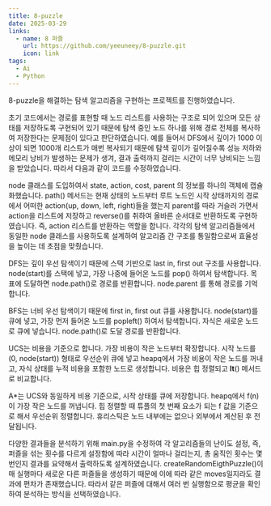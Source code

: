 ```yaml
---
title: 8-puzzle
date: 2025-03-29
links:
  - name: 8 퍼즐
    url: https://github.com/yeeuneey/8-puzzle.git
    icon: link
tags:
  - Ai
  - Python
---
```


8-puzzle을 해결하는 탐색 알고리즘을 구현하는 프로젝트를 진행하였습니다.

초기 코드에서는 경로를 표현할 때 노드 리스트를 사용하는 구조로 되어 있으며 모든 상태를 저장하도록 구현되어 있기 때문에 탐색 중인 노드 하나를 위해 경로 전체를 복사하여 저장한다는 문제점이 있다고 판단하였습니다. 예를 들어서 DFS에서 깊이가 1000 이상이 되면 1000개 리스트가 매번 복사되기 때문에 탐색 깊이가 깊어질수록 성능 저하와 메모리 낭비가 발생하는 문제가 생겨, 결과 출력까지 걸리는 시간이 너무 낭비되는 느낌을 받았습니다. 따라서 다음과 같이 코드를 수정하였습니다.

node 클래스를 도입하여서 state, action, cost, parent 의 정보를 하나의 객체에 캡슐화했습니다. path() 메서드는 현재 상태의 노드부터 루트 노드인 시작 상태까지의 경로에서 어떠한 action(up, down, left, right)들을 했는지 parent를 따라 거슬러 가면서 action을 리스트에 저장하고 reverse()를 취하여 올바른 순서대로 반환하도록 구현하였습니다. 즉, action 리스트를 반환하는 역할을 합니다. 각각의 탐색 알고리즘들에서 동일한 node 클래스를 사용하도록 설계하여 알고리즘 간 구조를 통일함으로써 효율성을 높이는 데 초점을 맞췄습니다.

DFS는 깊이 우선 탐색이기 때문에 스택 기반으로 last in, first out 구조를 사용합니다. node(start)를 스택에 넣고, 가장 나중에 들어온 노드를 pop() 하여서 탐색합니다. 목표에 도달하면 node.path()로 경로를 반환합니다. node.parent 를 통해 경로를 기억합니다.

BFS는 너비 우선 탐색이기 때문에 first in, first out 큐를 사용합니다. node(start)를 큐에 넣고, 가장 먼저 들어온 노드를 popleft() 하여서 탐색합니다. 자식은 새로운 노드로 큐에 넣습니다. node.path()로 도달 경로를 반환합니다.

UCS는 비용을 기준으로 합니다. 가장 비용이 작은 노드부터 확장합니다. 시작 노드를 (0, node(start)) 형태로 우선순위 큐에 넣고 heapq에서 가장 비용이 작은 노드를 꺼내고, 자식 상태를 누적 비용을 포함한 노드로 생성합니다. 비용은 힙 정렬되고 __lt__() 메서드로 비교합니다. 

A*는 UCS와 동일하게 비용 기준으로, 시작 상태를 큐에 저장합니다. heapq에서 f(n)이 가장 작은 노드를 꺼냅니다. 힙 정렬할 때 튜플의 첫 번째 요소가 되는 f 값을 기준으로 해서 우선순위 정렬합니다. 휴리스틱은 노드 내부에는 없으나 외부에서 계산된 후 전달됩니다.

다양한 결과들을 분석하기 위해 main.py을 수정하여 각 알고리즘들의 난이도 설정, 즉, 퍼즐을 섞는 횟수를 다르게 설정함에 따라 시간이 얼마나 걸리는지, 총 움직인 횟수는 몇 번인지 결과를 요약해서 출력하도록 설계하였습니다. createRandomEigthPuzzle()이 매 실행마다 새로운 다른 퍼즐들을 생성하기 때문에 이에 따라 같은 moves일지라도 결과에 편차가 존재했습니다. 따라서 같은 퍼즐에 대해서 여러 번 실행함으로 평균을 확인하여 분석하는 방식을 선택하였습니다.

<!--more-->
